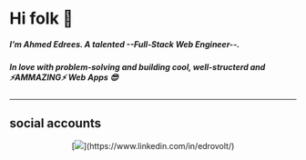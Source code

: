 # Hi folk 👋

#####  I’m Ahmed Edrees. A talented **--Full-Stack Web Engineer--**.
#####  In love with problem-solving and building cool, well-structerd and ⚡**AMMAZING**⚡ Web Apps 😎
---

## social accounts
<p align="center">
  [<img src="https://img.shields.io/badge/LABEL-MESSAGE-COLOR.svg?logo=data:image/png;base64,DATA">](https://www.linkedin.com/in/edrovolt/)
</p>
